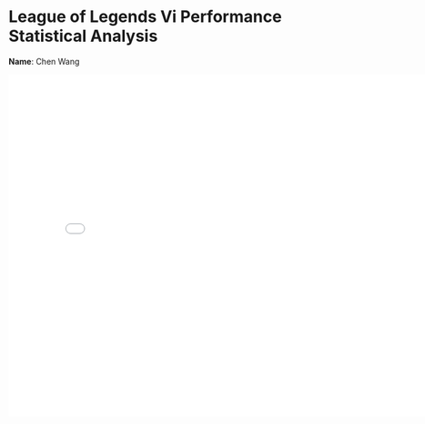 # League of Legends Vi Performance Statistical Analysis
**Name**: Chen Wang
<iframe
  src="assets/lpl_Vi_win_rate.html"
  width="800"
  height="600"
  frameborder="0"
></iframe>